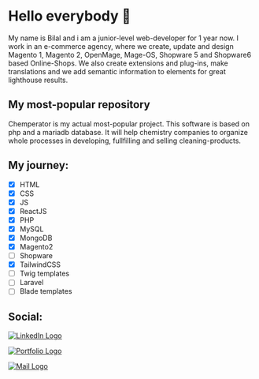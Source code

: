 # Hello everybody 👋

My name is Bilal and i am a junior-level web-developer for 1 year now. I work in an e-commerce agency, where we create, update and design Magento 1, Magento 2, OpenMage, Mage-OS, Shopware 5 and Shopware6 based Online-Shops. We also create extensions and plug-ins, make translations and we add semantic information to elements for great lighthouse results.

## My most-popular repository

Chemperator is my actual most-popular project. This software is based on php and a mariadb database. It will help chemistry companies to organize whole processes in developing, fullfilling and selling cleaning-products.

## My journey:

- [x] HTML
- [x] CSS
- [x] JS
- [x] ReactJS
- [x] PHP
- [x] MySQL
- [x] MongoDB
- [x] Magento2
- [ ] Shopware
- [x] TailwindCSS
- [ ] Twig templates
- [ ] Laravel
- [ ] Blade templates

## Social:

[![LinkedIn Logo](https://img.shields.io/badge/LinkedIn-0077B5?style=for-the-badge&logo=linkedin&logoColor=white)](https://www.linkedin.com/in/bilal-kuzey/)

[![Portfolio Logo](https://img.shields.io/badge/Portfolio-255E63?style=for-the-badge&logo=About.me&logoColor=white)](https://bk1405bgl.de/)

[![Mail Logo](https://img.shields.io/badge/Gmail-D14836?style=for-the-badge&logo=gmail&logoColor=white)](mailto:bilal@bk1405bgl.de)

